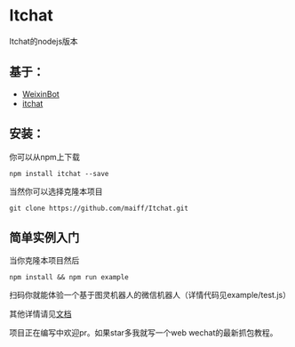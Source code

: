 # Itchat
Itchat的nodejs版本

## 基于： 
- [WeixinBot](https://github.com/Urinx/WeixinBot/blob/master)
- [itchat](https://github.com/littlecodersh/ItChat)

## 安装：
你可以从npm上下载
```
npm install itchat --save
```
当然你可以选择克隆本项目
```
git clone https://github.com/maiff/Itchat.git
```

## 简单实例入门

当你克隆本项目然后
```
npm install && npm run example
```
扫码你就能体验一个基于图灵机器人的微信机器人（详情代码见example/test.js）

其他详情请见[文档]()

项目正在编写中欢迎pr。如果star多我就写一个web wechat的最新抓包教程。

